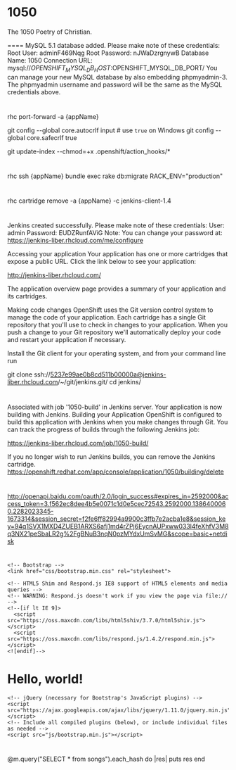 1050
====

The 1050 Poetry of Christian.

====
MySQL 5.1 database added.  Please make note of these credentials:
       Root User: adminF469Nqg
   Root Password: nJWaDzrgnywB
   Database Name: 1050
Connection URL: mysql://$OPENSHIFT_MYSQL_DB_HOST:$OPENSHIFT_MYSQL_DB_PORT/
You can manage your new MySQL database by also embedding phpmyadmin-3.
The phpmyadmin username and password will be the same as the MySQL credentials above.

#

rhc port-forward -a {appName}

git config --global core.autocrlf input # use `true` on Windows
git config --global core.safecrlf true

git update-index --chmod=+x .openshift/action_hooks/*

#

rhc ssh {appName} 
bundle exec rake db:migrate RACK_ENV="production"

#

rhc cartridge remove -a {appName} -c jenkins-client-1.4

#

Jenkins created successfully.  Please make note of these credentials:
   User: admin
   Password: EUDZRunfAViG
Note:  You can change your password at: https://jenkins-liber.rhcloud.com/me/configure

Accessing your application
Your application has one or more cartridges that expose a public URL. Click the link below to see your application:

http://jenkins-liber.rhcloud.com/

The application overview page provides a summary of your application and its cartridges.

Making code changes
OpenShift uses the Git version control system to manage the code of your application. Each cartridge has a single Git repository that you'll use to check in changes to your application. When you push a change to your Git repository we'll automatically deploy your code and restart your application if necessary.

Install the Git client for your operating system, and from your command line run

git clone ssh://5237e99ae0b8cd511b00000a@jenkins-liber.rhcloud.com/~/git/jenkins.git/
cd jenkins/

#

Associated with job '1050-build' in Jenkins server.
Your application is now building with Jenkins.
Building your Application
OpenShift is configured to build this application with Jenkins when you make changes through Git. You can track the progress of builds through the following Jenkins job:

https://jenkins-liber.rhcloud.com/job/1050-build/

If you no longer wish to run Jenkins builds, you can remove the Jenkins cartridge.
https://openshift.redhat.com/app/console/application/1050/building/delete

#

http://openapi.baidu.com/oauth/2.0/login_success#expires_in=2592000&access_token=3.f562ec8dee4b5e0071c1d0e5cec72543.2592000.1386400060.2282023345-1673314&session_secret=f2fe6ff82994a9900c3ffb7e2acba1e8&session_key=94q1SVX1MXD4ZUEB1ARXS6afj1md4rZPj6EycnAUPxww033l4feXhfV3M8q3NX21peSbaLR2g%2FgBNuB3nqN0pzMYdxUmSvMG&scope=basic+netdisk

#

<!DOCTYPE html>
<html lang="en">
  <head>
    <meta charset="utf-8">
    <meta http-equiv="X-UA-Compatible" content="IE=edge">
    <meta name="viewport" content="width=device-width, initial-scale=1">
    <title>Bootstrap 101 Template</title>

    <!-- Bootstrap -->
    <link href="css/bootstrap.min.css" rel="stylesheet">

    <!-- HTML5 Shim and Respond.js IE8 support of HTML5 elements and media queries -->
    <!-- WARNING: Respond.js doesn't work if you view the page via file:// -->
    <!--[if lt IE 9]>
      <script src="https://oss.maxcdn.com/libs/html5shiv/3.7.0/html5shiv.js"></script>
      <script src="https://oss.maxcdn.com/libs/respond.js/1.4.2/respond.min.js"></script>
    <![endif]-->
  </head>
  <body>
    <h1>Hello, world!</h1>

    <!-- jQuery (necessary for Bootstrap's JavaScript plugins) -->
    <script src="https://ajax.googleapis.com/ajax/libs/jquery/1.11.0/jquery.min.js"></script>
    <!-- Include all compiled plugins (below), or include individual files as needed -->
    <script src="js/bootstrap.min.js"></script>
  </body>
</html>

<!DOCTYPE html>
<html lang="en">
  <head>
    <meta charset="utf-8">
    <meta http-equiv="X-UA-Compatible" content="IE=edge">
    <meta name="viewport" content="width=device-width, initial-scale=1">
    <title></title>
  </head>
  
  <body>
  
  </body>
</html>

#

  @m.query("SELECT * from songs").each_hash do |res|
    puts res
  end


#


#
